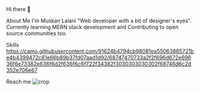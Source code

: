 Hi there 👋

About Me
I'm Muskan Lalani "Web developer with a bit of designer's eyes".
Currently learning MERN stack development and 
Contributing to open source communities too.

Skills
https://camo.githubusercontent.com/91624b4794cb98081ea55063865721be4b4399472c81e66b89b37fd07aad1d92/68747470733a2f2f696d672e69636f6e73382e636f6d2f636f6c6f722f34382f3030303030302f68746d6c2d352e706e67

Reach me
![crop](https://user-images.githubusercontent.com/89037292/177778205-f86a47de-a845-468e-abfb-ad89983726bd.jpg)
